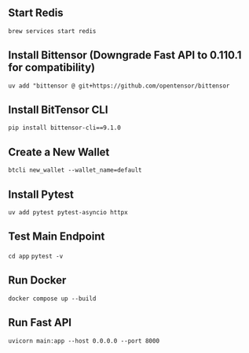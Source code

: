 ## Start Redis
```brew services start redis```

## Install Bittensor (Downgrade Fast API to 0.110.1 for compatibility)
```uv add "bittensor @ git+https://github.com/opentensor/bittensor```

## Install BitTensor CLI
```pip install bittensor-cli==9.1.0```

## Create a New Wallet
```btcli new_wallet --wallet_name=default```

## Install Pytest
```uv add pytest pytest-asyncio httpx```

## Test Main Endpoint
```cd app```
```pytest -v```

## Run Docker
```docker compose up --build```

## Run Fast API
```uvicorn main:app --host 0.0.0.0 --port 8000```